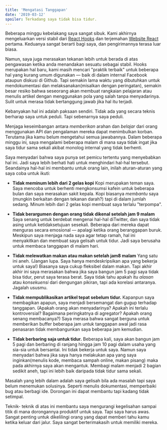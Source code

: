 ```yaml
---
title: 'Mengatasi Tanggapan'
date: '2019-03-12'
spoiler: Terkadang saya tidak bisa tidur.
---
```


Beberapa minggu kebelakang saya sangat sibuk. Kami akhirnya mengeluarkan versi stabil dari [React Hooks](https://reactjs.org/blog/2019/02/06/react-v16.8.0.html) dan terjemahan [Website React](https://reactjs.org/blog/2019/02/23/is-react-translated-yet.html) pertama. Keduanya sangat berarti bagi saya, dan pengirimannya terasa luar biasa.

Namun, saya juga merasakan tekanan lebih untuk berada di atas pengawasan ketika anda menandakan sesuatu sebagai stabil. Hooks merupakan hal baru, kami masih mencari "praktik terbaik" untuk beberapa hal yang kurang umum digunakan — baik di dalam internal Facebook ataupun diskusi di Github. Tapi semakin lama waktu yang dibutuhkan untuk mendokumentasi dan melaksanakan(misalkan dengan peringatan), semakin besar resiko bahwa seseorang akan membuat rangkaian pelajaran atau menulis artikel dengan menggunakan pola yang salah tanpa menyadarinya. Sulit untuk merasa tidak bertanggung jawab jika hal itu terjadi.

Kebanyakan hal ini adalah paksaan sendiri. Tidak ada yang secara teknis berharap saya untuk peduli. Tapi sebenarnya saya peduli.

Menjaga keseimbangan antara *memberikan* arahan dan *belajar* dari orang menggunakan API dan pengalaman mereka dapat menimbulkan korban. Terutama jika kamu belum mengetahui semua jawabannya. Dalam beberapa minggu ini, saya mengalami beberapa malam di mana saya tidak ingat jika saya tidur sama sekali akibat monolog internal yang tidak berhenti.

Saya menyadari bahwa saya punya set pemicu tertentu yang menyebabkan hal ini. Jadi saya lebih berhati hati untuk menghindari hal-hal tersebut. Seandainya hal-hal ini membantu untuk orang lain, inilah aturan-aturan yang saya coba untuk ikuti:

* **Tidak meminum lebih dari 2 gelas kopi** Kopi merupakan teman saya. Saya mencoba untuk berhenti mengkonsumsi kafein untuk beberapa bulan dan saya merasakan sakit kepala. Kopi biasanya *membantu* saya (mungkin berkaitan dengan tekanan darah?) tapi di dalam jumlah sedang. Minum lebih dari 2 gelas kopi membuat saya terlalu "terpompa".

* **Tidak berargumen dengan orang tidak dikenal setelah jam 9 malam** Saya senang untuk berdebat mengenai hal-hal diTwitter, dan saya tidak asing untuk ketidaksetujuan sesekali. Beberapa dari mereka dapat menguras secara emosional — apalagi ketika orang beranggapan buruk. Meskipun saya menjaga nada saya agar tetap ramah, hal ini menyakitkan dan membuat saya gelisah untuk tidur. Jadi saya berusaha untuk membaca tanggapan di malam hari.

* **Tidak melewatkan makan atau makan setelah jam8 malam** Yang satu ini aneh. (Jangan lupa. Saya hanya mendeskripsikan apa yang bekerja untuk saya!) Biasanya saya cukup fleksibel dalam makan. Tapi akhir akhir ini saya merasakan bahwa jika saya bangun jam 5 pagi saya tidak bisa tidur, perut saya terasa berat. Saya tidak tahu apakah itu *alasan* atau *konsekuensi* dari dengungan pikiran, tapi ada korelasi antaranya. Jagalah ususmu.

* **Tidak mempublikasikan artikel tepat sebelum tidur.**  Kapanpun saya membagikan apapun, saya menjadi bersemangat dan gugup terhadap tanggapan. (Apakah orang akan menyadarinya? Apakah ini terlalu kontroversial? Bagaimana peringkatnya di agregator? Apakah orang senang membacanya?) Saya merasa bahwa sangat berguna untuk memberikan buffer beberapa jam untuk tanggapan awal jadi rasa penasaran tidak membangunkan saya beberapa jam kemudian.

* **Tidak berbaring saja untuk tidur.** Beberapa kali, saya akan bangun jam 5 pagi dan berbaring di ranjang hingga jam 10 pagi dalam usaha yang sia-sia untuk bersantai. Ini tidak bekerja untuk saya. Namun saya menyadari bahwa jika saya hanya melakukan apa yang saya inginkan(menulis kode, membaca sampah online, makan pisang) maka pada akhirnya saya akan mengantuk. Membagi malam menjadi 2 bagian sedikit aneh, tapi ini lebih baik daripada tidak tidur sama sekali.

Masalah yang lebih dalam adalah saya gelisah bila ada masalah tapi saya belum menemukan solusinya. Seperti menulis dokumentasi, memperbaiki bug atau berbagi ide. Dorongan ini dapat membantu tapi kadang tidak setimpal.

Teknik- teknik di atas ini membantu saya mengurangi kegelisahan sampai titik di mana dorongannya produktif untuk saya. Tapi saya harus awas. Sangat penting untuk dikelilingi orang yang dapat memberi tahu kamu ketika keluar dari jalur. Saya sangat berterimakasih untuk memiliki mereka.
